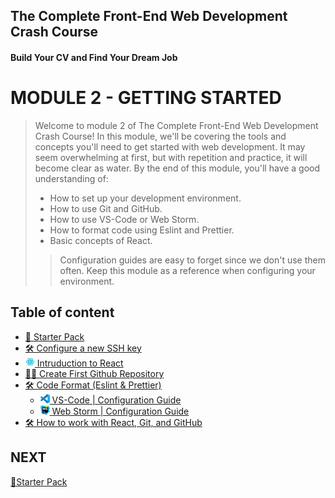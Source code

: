 ## The Complete Front-End Web Development Crash Course
#### Build Your CV and Find Your Dream Job
  
# MODULE 2 - GETTING STARTED

> Welcome to module 2 of The Complete Front-End Web Development Crash Course! In this module,
> we'll be covering the tools and concepts you'll need to get started with web development.
> It may seem overwhelming at first, but with repetition and practice, it will become clear as water.
> By the end of this module, you'll have a good understanding of:
> - How to set up your development environment.
> - How to use Git and GitHub.
> - How to use VS-Code or Web Storm.
> - How to format code using Eslint and Prettier.
> - Basic concepts of React.
>
>> Configuration guides are easy to forget since we don't use them often. Keep this module as a reference when configuring your environment.

## Table of content
- [🎒 Starter Pack](./starterPack.md)
- [🛠 Configure a new SSH key](./ssh.md)
- [<img src="../imgs/react-icon.png" width="15"/> Intruduction to React](./introductionToReact.md)
- [👨‍🎨 Create First Github Repository](./createFirstRepository.md)
- [🛠 Code Format (Eslint & Prettier)](./CODE_FORMAT_WITH_ESLINT_&_PRETTIER.md)
  - [<img src="../imgs/vscode_logo.png" width="15"/> VS-Code | Configuration Guide](./vscodeConfigurationGuide.md)
  - [<img src="../imgs/webstorm_logo.svg" width="15"/> Web Storm | Configuration Guide](./webstormConfigurationGuide.md)
- [🛠 How to work with React, Git, and GitHub](./howToWorkWithReactGitAndGitHub.md)

## NEXT
[🎒Starter Pack](./starterPack.md)